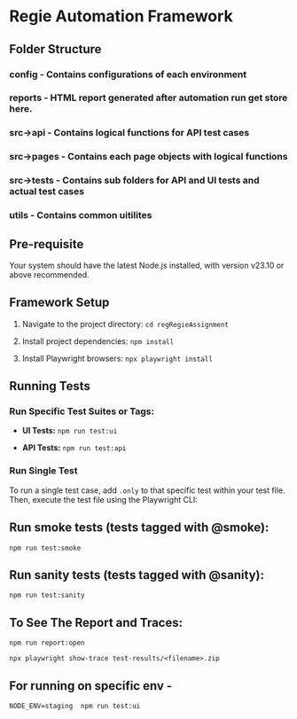 # Regie Automation Framework

## Folder Structure
### config - Contains configurations of each environment
### reports - HTML report generated after automation run get store here.
### src->api - Contains logical functions for API test cases
### src->pages - Contains each page objects with logical functions
### src->tests - Contains sub folders for API and UI tests and actual test cases
### utils - Contains common uitilites


## Pre-requisite

Your system should have the latest Node.js installed, with version v23.10 or above recommended.

## Framework Setup

1.  Navigate to the project directory:
    ```cd regRegieAssignment```

2.  Install project dependencies:
    ```npm install```

3.  Install Playwright browsers:
    ```npx playwright install```

## Running Tests

### Run Specific Test Suites or Tags:

* **UI Tests:**
    ```npm run test:ui```

* **API Tests:**
    ```npm run test:api```

### Run Single Test

To run a single test case, add `.only` to that specific test within your test file. Then, execute the test file using the Playwright CLI:


## Run smoke tests (tests tagged with @smoke):

```npm run test:smoke```

## Run sanity tests (tests tagged with @sanity):

```npm run test:sanity```

## To See The Report and Traces:

```npm run report:open``` 

```npx playwright show-trace test-results/<filename>.zip```


## For running on specific env - 

```NODE_ENV=staging  npm run test:ui```

